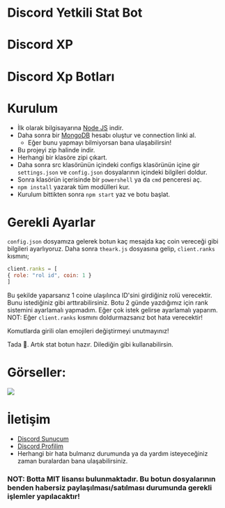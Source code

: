# Discord Yetkili Stat Bot
# Discord XP
# Discord Xp Botları

# Kurulum
* İlk olarak bilgisayarına [Node JS](https://nodejs.org/en/) indir.
* Daha sonra bir [MongoDB](http://mongodb.com) hesabı oluştur ve connection linki al.
  * Eğer bunu yapmayı bilmiyorsan bana ulaşabilirsin!
* Bu projeyi zip halinde indir.
* Herhangi bir klasöre zipi çıkart.
* Daha sonra src klasörünün içindeki configs klasörünün içine gir `settings.json` ve `config.json` dosyalarının içindeki bilgileri doldur.
* Sonra klasörün içerisinde bir `powershell` ya da `cmd` penceresi aç.
* ```npm install``` yazarak tüm modülleri kur.
* Kurulum bittikten sonra ```npm start``` yaz ve botu başlat.

# Gerekli Ayarlar
`config.json` dosyamıza gelerek botun kaç mesajda kaç coin vereceği gibi bilgileri ayarlıyoruz.
Daha sonra `theark.js` dosyasına gelip, `client.ranks` kısmını;
```js
client.ranks = [
{ role: "rol id", coin: 1 }
]
```
Bu şekilde yaparsanız 1 coine ulaşılınca ID'sini girdiğiniz rolü verecektir.
Bunu istediğiniz gibi arttırabilirsiniz.
Botu 2 günde yazdığımız için rank sistemini ayarlamalı yapmadım. Eğer çok istek gelirse ayarlamalı yaparım.
NOT: Eğer `client.ranks` kısmını doldurmazsanız bot hata verecektir!

Komutlarda girili olan emojileri değiştirmeyi unutmayınız!

Tada 🎉. Artık stat botun hazır. Dilediğin gibi kullanabilirsin.

# Görseller:
 <img src="https://media.discordapp.net/attachments/808365655564222515/819223064545460235/unknown.png">

# İletişim
* [Discord Sunucum](https://discord.gg/ZrnaFdN3RA)
* [Discord Profilim](https://discord.com/users/752513181360062574)
* Herhangi bir hata bulmanız durumunda ya da yardım isteyeceğiniz zaman buralardan bana ulaşabilirsiniz.

### NOT: Botta MIT lisansı bulunmaktadır. Bu botun dosyalarının benden habersiz paylaşılması/satılması durumunda gerekli işlemler yapılacaktır!
